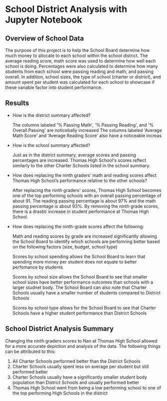 # School District Analysis with Jupyter Notebook


## Overview of School Data 
The purpose of this project is to help the School Board determine how
much money to allocate to each school within the school district. The
average reading score, math score was used to determine how well each 
school is doing. Percentages were also calculated to determine how many
students from each school were passing reading and math, and passing
overall. In addition, school sizes, the type of school (charter or district),
and amount spent per student was calculated for each school to showcase if 
these variable factor into student performance.

## Results
- How is the district summary affected?

	The columns labeled '% Passing Math', '% Passing Reading', and '% Overall Passing' are noticebally increased
	The columns labeled 'Average Math Score' and 'Average Reading Score' also have a noticeable increas
- How is the school summary affected?

	Just as in the district summary, average scores and passing percentages are increased. Thomas High School's scores reflect similarly to
	the other Charter Schools listed in the school summary. 
- How does replacing the ninth graders’ math and reading scores affect Thomas High School’s performance relative to the other schools?

	After replacing the ninth graders' scores, Thomas High School becomes one of the top performing schools with an overall passing percentage
	of about 91. The reading passing percentage is about 97% and the math passing percentage is about 93%. By removing the ninth grade scores,
	there is a drastic increase in student performance at Thomas High School.
- How does replacing the ninth-grade scores affect the following:
	
	Math and reading scores by grade are increased significantly allowing the School Board to identify which schools are perfomring
	better based on the following factors (size, budget, school type)
	
	Scores by school spending allows the School Board to learn that spending more money per student does not equate to better 
	perfomance by students
	
	Scores by school size allows the School Board to see that smaller school sizes have better performance outcomes than schools with
	a larger studnet body. The School Board can also note that Charter Schools usually have a smaller number of students compared to
	District Schools
	
	Scores by school type allows for the School Board to see that Charter Schools have a higher student performance than District Schools

## School District Analysis Summary
Changing the ninth graders scores to Nan at Thomas High School allowed for a more accurate 
depiction and analysis of the data. The following things can be attributed to this:
1. All Charter Schools performed better than the District Schools
2. Charter Schools usually spent less on average per student but still performed better 
3. Charter Schools usually have a significantly smaller student body population than District
Schools and usually performed better
4. Thomas High School went from being a low performing school to one of the top performing
High Schools in the district 
